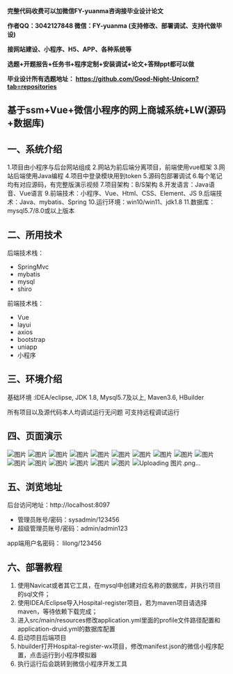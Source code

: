 
**完整代码收费可以加微信FY-yuanma咨询接毕业设计论文**

**作者QQ：3042127848 微信：FY-yuanma (支持修改、部署调试、支持代做毕设)**

**接网站建设、小程序、H5、APP、各种系统等**

**选题+开题报告+任务书+程序定制+安装调试+论文+答辩ppt都可以做**

**毕业设计所有选题地址： https://github.com/Good-Night-Unicorn?tab=repositories**

## 基于ssm+Vue+微信小程序的网上商城系统+LW(源码+数据库)

## 一、系统介绍
1.项目由小程序与后台网站组成
2.网站为前后端分离项目，前端使用vue框架
3.网站后端使用Java编程
4.项目中登录模块用到token
5.源码包部署调试
6.每个笔记均有对应源码，有完整版演示视频
7.项目架构：B/S架构
8.开发语言：Java语音、Vue语言
9.前端技术：小程序、Vue、Html、CSS、Element、JS
9.后端技术：Java、mybatis、Spring
10.运行环境：win10/win11、jdk1.8
11.数据库：mysql5.7/8.0或以上版本
## 二、所用技术

后端技术栈：

- SpringMvc
- mybatis
- mysql
- shiro


前端技术栈：
- Vue
- layui
- axios
- bootstrap
- uniapp
- 小程序

## 三、环境介绍

基础环境 :IDEA/eclipse, JDK 1.8, Mysql5.7及以上, Maven3.6, HBuilder

所有项目以及源代码本人均调试运行无问题 可支持远程调试运行

## 四、页面演示
![图片](https://github.com/user-attachments/assets/92c75907-be25-481d-8e8c-7cc7ea8615ea)
![图片](https://github.com/user-attachments/assets/5ef13c71-47c0-49bf-bf77-1ca6f0316f0e)
![图片](https://github.com/user-attachments/assets/05221b15-e707-44e4-b22b-e46b21331b8a)
![图片](https://github.com/user-attachments/assets/22bdb454-0440-4115-8b5b-d0178d0e5dd6)
![图片](https://github.com/user-attachments/assets/e4dde1e5-c279-489d-b262-3e5766db7810)
![图片](https://github.com/user-attachments/assets/3c01d8f9-6d94-471e-852b-61fa63c037ce)
![图片](https://github.com/user-attachments/assets/0eeeb64c-b3d8-4dad-88cb-2758226556eb)
![图片](https://github.com/user-attachments/assets/696d7fbb-cef0-4bab-bece-fbfe9cc522e1)
![图片](https://github.com/user-attachments/assets/26f677ed-6e9f-40dc-9d27-768ca8164e19)
![图片](https://github.com/user-attachments/assets/cd3f0c14-64aa-40d5-b041-11b53fe18e53)
![图片](https://github.com/user-attachments/assets/e89f0dff-5a53-404e-9c08-29f4dea435c1)
![图片](https://github.com/user-attachments/assets/123babc1-a7b4-4cb0-8712-497542145903)
![图片](https://github.com/user-attachments/assets/32b7477b-ae6d-41e6-88a3-db7459481cdd)
![图片](https://github.com/user-attachments/assets/118e535f-3662-4d58-a134-d0fe1356d413)
![图片](https://github.com/user-attachments/assets/0ddf053d-d702-4776-b1bb-b0435f04f353)
![图片](https://github.com/user-attachments/assets/1520215c-9a32-4879-b4ad-27afadfb1899)
![Uploading 图片.png…]()

## 五、浏览地址

后台访问地址：http://localhost:8097
- 管理员账号/密码：sysadmin/123456
- 超级管理员账号/密码：admin/admin123

app端用户名密码：
lilong/123456

## 六、部署教程

1. 使用Navicat或者其它工具，在mysql中创建对应名称的数据库，并执行项目的sql文件；
2. 使用IDEA/Eclipse导入Hospital-register项目，若为maven项目请选择maven，等待依赖下载完成；
3. 进入src/main/resources修改application.yml里面的profile文件路径配置和application-druid.yml的数据库配置
4. 启动项目后端项目
5. hbuilder打开Hospital-register-wx项目，修改manifest.json的微信小程序配置，点击运行到小程序模拟器
6. 执行运行后会跳转到微信小程序开发工具
